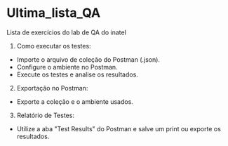 # Ultima_lista_QA
Lista de exercícios do lab de QA do inatel

1. Como executar os testes:
- Importe o arquivo de coleção do Postman (.json).
- Configure o ambiente no Postman.
- Execute os testes e analise os resultados.

2. Exportação no Postman:
- Exporte a coleção e o ambiente usados.

3. Relatório de Testes:
- Utilize a aba "Test Results" do Postman e salve um print ou exporte os resultados.
